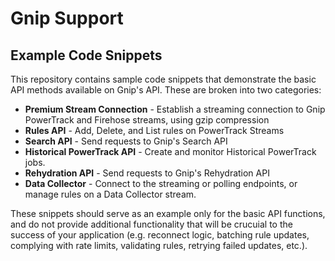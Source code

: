 <h1>Gnip Support</h1>
<h2>Example Code Snippets</h2>
<p>This repository contains sample code snippets that demonstrate the basic API methods available on Gnip's API.  These are broken into two categories:
	<ul>
		<li>
			<strong>Premium Stream Connection</strong> - Establish a streaming connection to Gnip PowerTrack and Firehose streams, using gzip compression</li>
		<li>
			<strong>Rules API</strong> - Add, Delete, and List rules on PowerTrack Streams</li>
		<li>
			<strong>Search API</strong> - Send requests to Gnip's Search API</li>
		<li>
			<strong>Historical PowerTrack API</strong> - Create and monitor Historical PowerTrack jobs.</li>						
		<li>
			<strong>Rehydration API</strong> - Send requests to Gnip's Rehydration API</li>			
		<li>
			<strong>Data Collector</strong> - Connect to the streaming or polling endpoints, or manage rules on a Data Collector stream.</li>			
	</ul>
</p>
<p>These snippets should serve as an example only for the basic API functions, and do not provide additional functionality that will be crucuial to the success of your application (e.g. reconnect logic, batching rule updates, complying with rate limits, validating rules, retrying failed updates, etc.).</p>
